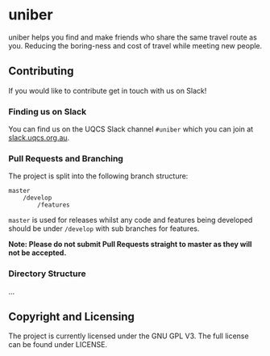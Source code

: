 # uniber
uniber helps you find and make friends who share the same travel route as you. Reducing the boring-ness and cost of travel while meeting new people.

## Contributing
If you would like to contribute get in touch with us on Slack!
### Finding us on Slack
You can find us on the UQCS Slack channel `#uniber` which you can join at [slack.uqcs.org.au](https://slack.uqcs.org.au/).
### Pull Requests and Branching
The project is split into the following branch structure:

```
master
	/develop
		/features
```

`master` is used for releases whilst any code and features being developed should be under `/develop` with sub branches for features.

**Note: Please do not submit Pull Requests straight to master as they will not be accepted.**

### Directory Structure
... 



## Copyright and Licensing
The project is currently licensed under the GNU GPL V3. The full license can be found under LICENSE.